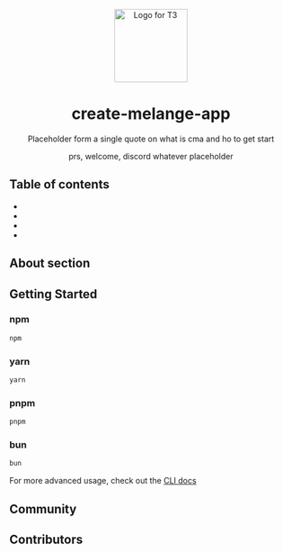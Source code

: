 <p align="center">
  <picture>
    <source media="(prefers-color-scheme: dark)" srcset="https://github.com/dmmulroy/create-melange-app/assets/2755722/4270abef-9754-4d4f-9e33-3a9a53bec0ec.png">
    <img src="https://github.com/dmmulroy/create-melange-app/assets/2755722/4270abef-9754-4d4f-9e33-3a9a53bec0ec.png" width="130" alt="Logo for T3">

</picture>
</p>

<h1 align="center">
  create-melange-app
</h1>

<p align="center">
  Placeholder form a single quote on what is cma
  and ho to get start
  
</p>

<div align="center">

prs, welcome, discord whatever placeholder

</div>

## Table of contents

- <a href="#about"></a>
- <a href="#getting-started"></a>
- <a href="#community"></a>
- <a href="#contributors"></a>

<h2 id="about">About section</h2>

<h2 id="getting-started">Getting Started</h2>

### npm

```bash
npm
```

### yarn

```bash
yarn
```

### pnpm

```bash
pnpm
```

### bun

```bash
bun
```

For more advanced usage, check out the [CLI docs]()

<h2 id="community">Community</h2>

<h2 id="contributors">Contributors</h2>
